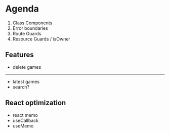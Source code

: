 # Agenda

1. Class Components
2. Error boundaries
3. Route Guards
4. Resource Guards / isOwner

## Features
 * delete games
 ---
 * latest games
 * search? 

## React optimization
 * react memo
 * useCallback
 * useMemo